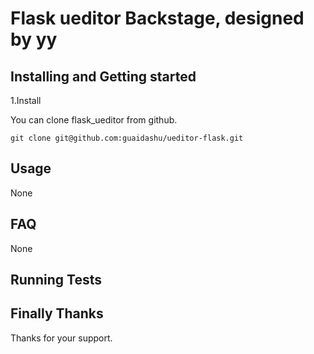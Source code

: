 # **Flask ueditor Backstage, designed by yy**

## Installing and Getting started

1.Install
  
  You can clone flask_ueditor from github.
  
    git clone git@github.com:guaidashu/ueditor-flask.git

## Usage

None

## FAQ

None

## Running Tests

## Finally Thanks 

Thanks for your support.